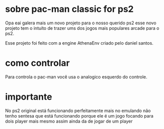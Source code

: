 # sobre pac-man classic for ps2
Opa eai galera mais um novo projeto para o nosso querido ps2 esse novo projeto tem o intuíto de trazer ums dos jogos mais populares arcade para o ps2.

Esse projeto foi feito com a engine AthenaEnv criado pelo daniel santos.

# como controlar                                                                                                                                                                  
Para controla o pac-man você usa o analogico esquerdo do controle.

# importante
No ps2 original está funcionando perfeitamente mais no emulando não tenho sentesa que está funcionando porque ele é um jogo focando para dois player mais mesmo assim ainda da de jogar de um player
